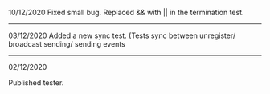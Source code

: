 10/12/2020
Fixed small bug. Replaced && with || in the termination test.

-------

03/12/2020
Added a new sync test. (Tests sync between unregister/ broadcast sending/ sending events

-------

02/12/2020

Published tester.
